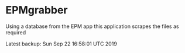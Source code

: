# EPMgrabber
Using a database from the EPM app this application scrapes the files as required


Latest backup: Sun Sep 22 16:58:01 UTC 2019
